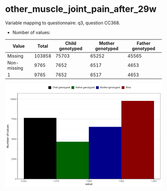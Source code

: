 # other_muscle_joint_pain_after_29w
Variable mapping to questionnaire: q3, question CC368.
- Number of values:

| Value | Total | Child genotyped | Mother genotyped | Father genotyped |
| ----- | ----- | --------------- | ---------------- | ---------------- |
| Missing | 103858 | 75703 | 65252 | 45565 |
| Non-missing | 9765 | 7652 | 6517 | 4653 |
| 1 | 9765 | 7652 | 6517 | 4653 |



![](other_muscle_joint_pain_after_29w_n.png)



